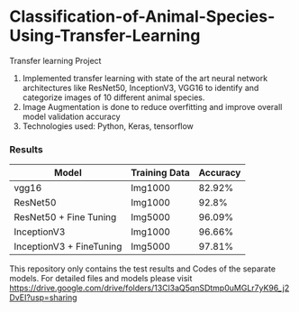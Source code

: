 # Classification-of-Animal-Species-Using-Transfer-Learning
Transfer learning Project

1. Implemented transfer learning with state of the art neural network architectures like ResNet50, InceptionV3, VGG16 to identify and  categorize images of 10 different animal species.
2. Image Augmentation is done to reduce overfitting and improve overall model validation accuracy
3. Technologies used: Python, Keras, tensorflow

### Results
| Model                    	| Training Data 	| Accuracy 	|
|--------------------------	|---------------	|----------	|
| vgg16                    	| Img1000       	| 82.92%   	|
| ResNet50                 	| Img1000       	| 92.8%    	|
| ResNet50 + Fine Tuning   	| Img5000       	| 96.09%   	|
| InceptionV3              	| Img1000       	| 96.66%   	|
| InceptionV3 + FineTuning 	| Img5000       	| 97.81%   	|

This repository only contains the test results and Codes of the separate models. For detailed files and models please visit https://drive.google.com/drive/folders/13Cl3aQ5qnSDtmp0uMGLr7yK96_j2DvEI?usp=sharing